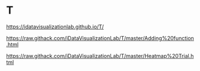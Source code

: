 # T

https://idatavisualizationlab.github.io/T/

https://raw.githack.com/iDataVisualizationLab/T/master/Adding%20function.html

https://raw.githack.com/iDataVisualizationLab/T/master/Heatmap%20Trial.html
